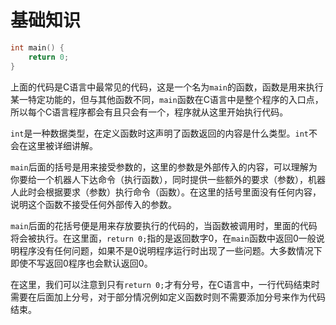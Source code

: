 # 基础知识

```c
int main() {
    return 0;
}
```

上面的代码是C语言中最常见的代码，这是一个名为`main`的函数，函数是用来执行某一特定功能的，但与其他函数不同，`main`函数在C语言中是整个程序的入口点，所以每个C语言程序都会有且只会有一个，程序就从这里开始执行代码。

`int`是一种数据类型，在定义函数时这声明了函数返回的内容是什么类型。`int`不会在这里被详细讲解。

`main`后面的括号是用来接受参数的，这里的参数是外部传入的内容，可以理解为你要给一个机器人下达命令（执行函数），同时提供一些额外的要求（参数），机器人此时会根据要求（参数）执行命令（函数）。在这里的括号里面没有任何内容，说明这个函数不接受任何外部传入的参数。

`main`后面的花括号便是用来存放要执行的代码的，当函数被调用时，里面的代码将会被执行。在这里面，`return 0;`指的是返回数字0，在`main`函数中返回0一般说明程序没有任何问题，如果不是0说明程序运行时出现了一些问题。大多数情况下即使不写返回0程序也会默认返回0。

在这里，我们可以注意到只有`return 0;`才有分号，在C语言中，一行代码结束时需要在后面加上分号，对于部分情况例如定义函数时则不需要添加分号来作为代码结束。
